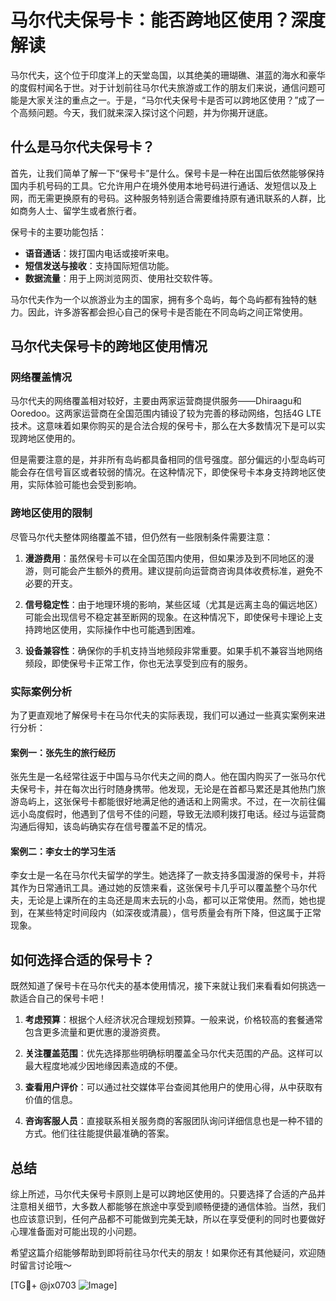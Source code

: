 # 马尔代夫保号卡：能否跨地区使用？深度解读

马尔代夫，这个位于印度洋上的天堂岛国，以其绝美的珊瑚礁、湛蓝的海水和豪华的度假村闻名于世。对于计划前往马尔代夫旅游或工作的朋友们来说，通信问题可能是大家关注的重点之一。于是，“马尔代夫保号卡是否可以跨地区使用？”成了一个高频问题。今天，我们就来深入探讨这个问题，并为你揭开谜底。

## 什么是马尔代夫保号卡？

首先，让我们简单了解一下“保号卡”是什么。保号卡是一种在出国后依然能够保持国内手机号码的工具。它允许用户在境外使用本地号码进行通话、发短信以及上网，而无需更换原有的号码。这种服务特别适合需要维持原有通讯联系的人群，比如商务人士、留学生或者旅行者。

保号卡的主要功能包括：
- **语音通话**：拨打国内电话或接听来电。
- **短信发送与接收**：支持国际短信功能。
- **数据流量**：用于上网浏览网页、使用社交软件等。

马尔代夫作为一个以旅游业为主的国家，拥有多个岛屿，每个岛屿都有独特的魅力。因此，许多游客都会担心自己的保号卡是否能在不同岛屿之间正常使用。

## 马尔代夫保号卡的跨地区使用情况

### 网络覆盖情况

马尔代夫的网络覆盖相对较好，主要由两家运营商提供服务——Dhiraagu和Ooredoo。这两家运营商在全国范围内铺设了较为完善的移动网络，包括4G LTE技术。这意味着如果你购买的是合法合规的保号卡，那么在大多数情况下是可以实现跨地区使用的。

但是需要注意的是，并非所有岛屿都具备相同的信号强度。部分偏远的小型岛屿可能会存在信号盲区或者较弱的情况。在这种情况下，即使保号卡本身支持跨地区使用，实际体验可能也会受到影响。

### 跨地区使用的限制

尽管马尔代夫整体网络覆盖不错，但仍然有一些限制条件需要注意：

1. **漫游费用**：虽然保号卡可以在全国范围内使用，但如果涉及到不同地区的漫游，则可能会产生额外的费用。建议提前向运营商咨询具体收费标准，避免不必要的开支。
   
2. **信号稳定性**：由于地理环境的影响，某些区域（尤其是远离主岛的偏远地区）可能会出现信号不稳定甚至断网的现象。在这种情况下，即使保号卡理论上支持跨地区使用，实际操作中也可能遇到困难。

3. **设备兼容性**：确保你的手机支持当地频段非常重要。如果手机不兼容当地网络频段，即使保号卡正常工作，你也无法享受到应有的服务。

### 实际案例分析

为了更直观地了解保号卡在马尔代夫的实际表现，我们可以通过一些真实案例来进行分析：

#### 案例一：张先生的旅行经历
张先生是一名经常往返于中国与马尔代夫之间的商人。他在国内购买了一张马尔代夫保号卡，并在每次出行时随身携带。他发现，无论是在首都马累还是其他热门旅游岛屿上，这张保号卡都能很好地满足他的通话和上网需求。不过，在一次前往偏远小岛度假时，他遇到了信号不佳的问题，导致无法顺利拨打电话。经过与运营商沟通后得知，该岛屿确实存在信号覆盖不足的情况。

#### 案例二：李女士的学习生活
李女士是一名在马尔代夫留学的学生。她选择了一款支持多国漫游的保号卡，并将其作为日常通讯工具。通过她的反馈来看，这张保号卡几乎可以覆盖整个马尔代夫，无论是上课所在的主岛还是周末去玩的小岛，都可以正常使用。然而，她也提到，在某些特定时间段内（如深夜或清晨），信号质量会有所下降，但这属于正常现象。

## 如何选择合适的保号卡？

既然知道了保号卡在马尔代夫的基本使用情况，接下来就让我们来看看如何挑选一款适合自己的保号卡吧！

1. **考虑预算**：根据个人经济状况合理规划预算。一般来说，价格较高的套餐通常包含更多流量和更优惠的漫游资费。
   
2. **关注覆盖范围**：优先选择那些明确标明覆盖全马尔代夫范围的产品。这样可以最大程度地减少因地缘因素造成的不便。

3. **查看用户评价**：可以通过社交媒体平台查阅其他用户的使用心得，从中获取有价值的信息。

4. **咨询客服人员**：直接联系相关服务商的客服团队询问详细信息也是一种不错的方式。他们往往能提供最准确的答案。

## 总结

综上所述，马尔代夫保号卡原则上是可以跨地区使用的。只要选择了合适的产品并注意相关细节，大多数人都能够在旅途中享受到顺畅便捷的通信体验。当然，我们也应该意识到，任何产品都不可能做到完美无缺，所以在享受便利的同时也要做好心理准备面对可能出现的小问题。

希望这篇介绍能够帮助到即将前往马尔代夫的朋友！如果你还有其他疑问，欢迎随时留言讨论哦～

[TG💪+ @jx0703 ![Image](https://github.com/user-attachments/assets/dbca1d08-cadb-493c-b0ec-ad6f7a83f270)]